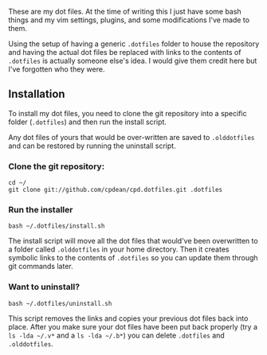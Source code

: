 These are my dot files.  At the time of writing this I just have some bash things and my vim settings, plugins, and some modifications I've made to them.

Using the setup of having a generic `.dotfiles` folder to house the repository and having the actual dot files be replaced with links to the contents of `.dotfiles` is actually someone else's idea.  I would give them credit here but I've forgotten who they were.

Installation
------------
To install my dot files, you need to clone the git repository into
a specific folder (`.dotfiles`) and then run the install script.

Any dot files of yours that would be over-written are saved to `.olddotfiles` and can be restored by running the uninstall script.

### Clone the git repository:
    cd ~/
    git clone git://github.com/cpdean/cpd.dotfiles.git .dotfiles
### Run the installer
    bash ~/.dotfiles/install.sh
The install script will move all the dot files that would've been
overwritten to a folder called `.olddotfiles` in your home directory.
Then it creates symbolic links to the contents of `.dotfiles` so you can update them through git commands later.
### Want to uninstall?
    bash ~/.dotfiles/uninstall.sh
This script removes the links and copies your previous dot files back into place. After you make sure your dot files have been put back properly (try a `ls -lda ~/.v*` and a `ls -lda ~/.b*`) you can delete `.dotfiles` and `.olddotfiles`.
